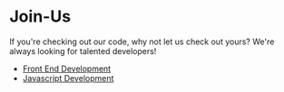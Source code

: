 Join-Us
=======

If you're checking out our code, why not let us check out yours? We're always looking for talented developers!

* [Front End Development](front-end.md)
* [Javascript Development](javascript.md)
